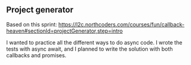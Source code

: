 ## Project generator

Based on this sprint:
https://l2c.northcoders.com/courses/fun/callback-heaven#sectionId=projectGenerator,step=intro

I wanted to practice all the different ways to do async code. I wrote the tests with async await, and I planned to write the solution with both callbacks and promises.
